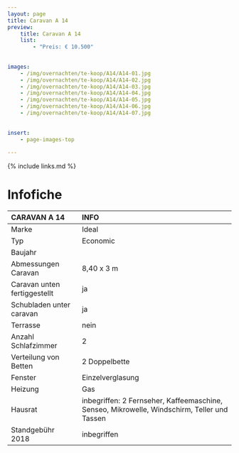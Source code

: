```yaml
---
layout: page
title: Caravan A 14
preview: 
    title: Caravan A 14
    list:
        - "Preis: € 10.500"
        
        
images:
    - /img/overnachten/te-koop/A14/A14-01.jpg
    - /img/overnachten/te-koop/A14/A14-02.jpg
    - /img/overnachten/te-koop/A14/A14-03.jpg
    - /img/overnachten/te-koop/A14/A14-04.jpg
    - /img/overnachten/te-koop/A14/A14-05.jpg
    - /img/overnachten/te-koop/A14/A14-06.jpg
    - /img/overnachten/te-koop/A14/A14-07.jpg
    
    
insert:
    - page-images-top
    
---
```


{% include links.md %}



# Infofiche 

CARAVAN A 14                | INFO        | 
:---------------------------|:------------|
Marke                       |Ideal
Typ                         |Economic
Baujahr                     |
Abmessungen Caravan         |8,40 x 3 m
Caravan unten fertiggestellt|ja
Schubladen unter caravan    |ja
Terrasse                    |nein
Anzahl Schlafzimmer         |2
Verteilung von Betten       |2 Doppelbette
Fenster                     |Einzelverglasung
Heizung                     |Gas
Hausrat                     |inbegriffen: 2 Fernseher, Kaffeemaschine, Senseo, Mikrowelle, Windschirm, Teller und Tassen
Standgebühr 2018            |inbegriffen